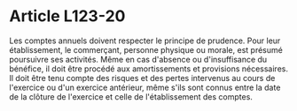 # Article L123-20

Les comptes annuels doivent respecter le principe de prudence. Pour leur établissement, le commerçant, personne physique ou morale, est présumé poursuivre ses activités.   Même en cas d'absence ou d'insuffisance du bénéfice, il doit être procédé aux amortissements et provisions nécessaires.   Il doit être tenu compte des risques et des pertes intervenus au cours de l'exercice ou d'un exercice antérieur, même s'ils sont connus entre la date de la clôture de l'exercice et celle de l'établissement des comptes.